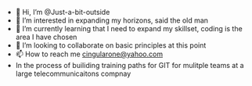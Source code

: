 - 👋 Hi, I’m @Just-a-bit-outside
- 👀 I’m interested in expanding my horizons, said the old man
- 🌱 I’m currently learning that I need to expand my skillset, coding is the area I have chosen
- 💞️ I’m looking to collaborate on basic principles at this point
- 📫 How to reach me cingularone@yahoo.com
- In the process of builiding training paths for GIT for mulitple teams at a large telecommunicaitons compnay

<!---
Just-a-bit-outside/Just-a-bit-outside is a ✨ special ✨ repository because its `README.md` (this file) appears on your GitHub profile.
You can click the Preview link to take a look at your changes.
--->
